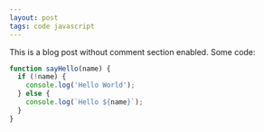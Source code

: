 ```yaml
---
layout: post
tags: code javascript
---
```


This is a blog post without comment section enabled. Some code:

```javascript
function sayHello(name) {
  if (!name) {
    console.log('Hello World');
  } else {
    console.log(`Hello ${name}`);
  }
}
```



